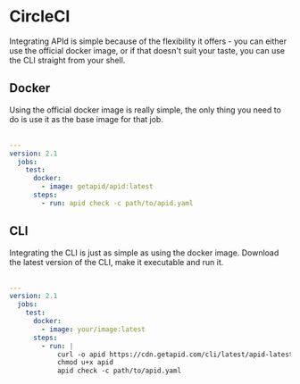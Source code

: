 # CircleCI

Integrating APId is simple because of the flexibility it offers - you can either use the official docker image, or if that doesn't suit your taste,
you can use the CLI straight from your shell.

## Docker

Using the official docker image is really simple, the only thing you need to do is use it as the base image for that job.
<br><br>

```yaml
---
version: 2.1
  jobs:
    test:
      docker:
        - image: getapid/apid:latest
      steps:
        - run: apid check -c path/to/apid.yaml
```

## CLI

Integrating the CLI is just as simple as using the docker image. Download the latest version of the CLI, make it executable and run it.
<br><br>

```yaml
---
version: 2.1
  jobs:
    test:
      docker:
        - image: your/image:latest
      steps:
        - run: |
            curl -o apid https://cdn.getapid.com/cli/latest/apid-latest-linux-amd64
            chmod u+x apid
            apid check -c path/to/apid.yaml
```
